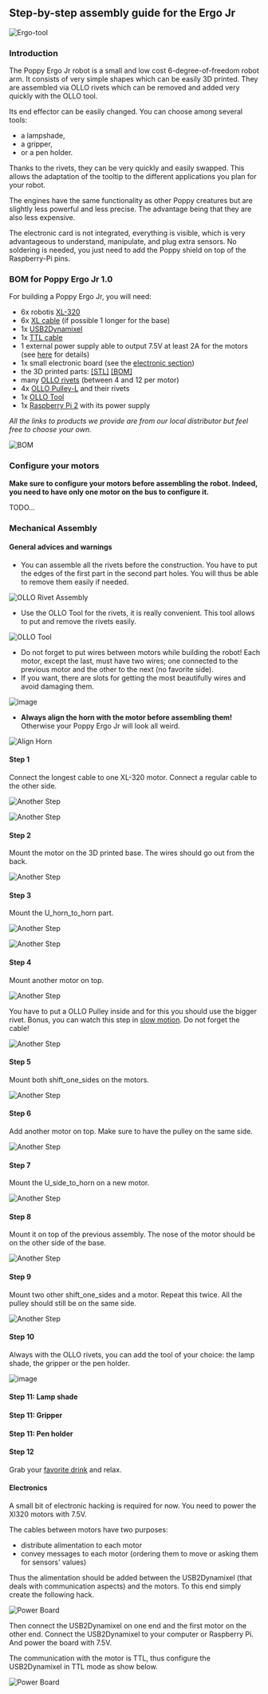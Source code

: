 ## Step-by-step assembly guide for the Ergo Jr

![Ergo-tool](../img/ergo-jr/vecto.png)

### Introduction


The Poppy Ergo Jr robot is a small and low cost 6-degree-of-freedom robot arm.
It consists of very simple shapes which can be easily 3D printed. They are assembled via OLLO rivets which can be removed and added very quickly with the OLLO tool.

<!-- TODO: image ollo rivet -->

Its end effector can be easily changed. You can choose among several tools:
* a lampshade,
* a gripper,
* or a pen holder.

Thanks to the rivets, they can be very quickly and easily swapped. This allows the adaptation of the tooltip to the different applications you plan for your robot.

The engines have the same functionality as other Poppy  creatures but are slightly less powerful and less precise. The advantage being that they are also less expensive.

The electronic card is not integrated, everything is visible, which is very advantageous to understand, manipulate, and plug extra sensors. No soldering is needed, you just need to add the Poppy shield on top of the Raspberry-Pi pins.

### BOM for Poppy Ergo Jr 1.0

For building a Poppy Ergo Jr, you will need:
* 6x robotis [XL-320](http://www.generationrobots.com/en/401692-dynamixel-xl-320-servo-motor.html?search_query=OLLO&results=23)
* 6x [XL cable](http://www.generationrobots.com/en/401875-3p-160-mm-cables-for-xl-servos-x5.html) (if possible 1 longer for the base)
* 1x [USB2Dynamixel](http://www.generationrobots.com/en/400848-usb2dynamixel-robotis.html?search_query=usb2dynamixel&results=20)
* 1x [TTL cable](http://www.generationrobots.com/en/401739-3p-cable-set-bcs-3p01-for-dynamixel-servo-motors.html?search_query=mx+cable&results=336)
* 1 external power supply able to output 7.5V at least 2A for the motors (see [here](https://forum.poppy-project.org/t/birth-of-poppyergojr-and-support-for-low-cost-xl-320-motors/1052/10) for details)
* 1x small electronic board (see the [electronic section](electronic.md))
* the 3D printed parts: [[STL]](https://github.com/poppy-project/poppy-ergo-jr/releases/tag/beta3) [[BOM]](https://github.com/poppy-project/poppy-ergo-jr/blob/7a684493e02c7d1b3c9dd99e9e90fb65d717f90f/hardware/parts/BOM.md)
* many [OLLO rivets](http://www.generationrobots.com/en/401870-ollo-rivet-set-ors-10.html) (between 4 and 12 per motor)
* 4x [OLLO Pulley-L](http://www.generationrobots.com/en/401871-ollo-pulley-l-gray-5pcs.html?search_query=OLLO&results=23) and their rivets
* 1x [OLLO Tool](http://www.generationrobots.com/en/401872-ollo-tool.html)
* 1x [Raspberry Pi 2](https://www.raspberrypi.org/raspberry-pi-2-on-sale/) with its power supply

*All the links to products we provide are from our local distributor but feel free to choose your own.*

![BOM](../img/ergo-jr/bom.jpg)

### Configure your motors

**Make sure to configure your motors before assembling the robot. Indeed, you need to have only one motor on the bus to configure it.**

TODO...

### Mechanical Assembly

#### General advices and warnings

* You can assemble all the rivets before the construction. You have to put the edges of the first part in the second part holes. You will thus be able to remove them easily if needed.

![OLLO Rivet Assembly](../img/ergo-jr/assembly/ollo_rivet.png)

* Use the OLLO Tool for the rivets, it is really convenient. This tool allows to put and remove the rivets easily.

![OLLO Tool](../img/ergo-jr/assembly/ollo-tool.jpg)

* Do not forget to put wires between motors while building the robot! Each motor, except the last, must have two wires; one connected to the previous motor and the other to the next (no favorite side).
* If you want, there are slots for getting the most beautifully wires and avoid damaging them.

![image](../img/ergo-jr/assembly/xl320_gap.jpg)

* **Always align the horn with the motor before assembling them!** Otherwise your Poppy Ergo Jr will look all weird.

![Align Horn](../img/ergo-jr/assembly/align-horn.png)

#### Step 1

Connect the longest cable to one XL-320 motor. Connect a regular cable to the other side.

![Another Step](../img/ergo-jr/assembly/step-1-1.jpg)

![Another Step](../img/ergo-jr/assembly/step-1-2.jpg)

#### Step 2

Mount the motor on the 3D printed base. The wires should go out from the back.

![Another Step](../img/ergo-jr/assembly/step-2.jpg)

#### Step 3

Mount the U_horn_to_horn part.

![Another Step](../img/ergo-jr/assembly/step-3-1.jpg)

![Another Step](../img/ergo-jr/assembly/step-3-2.jpg)

#### Step 4

Mount another motor on top.

![Another Step](../img/ergo-jr/assembly/step-4-1.jpg)

You have to put a OLLO Pulley inside and for this you should use the bigger rivet. Bonus, you can watch this step in [slow motion](https://vimeo.com/125704291). Do not forget the cable!

![Another Step](../img/ergo-jr/assembly/step-4-2.jpg)


#### Step 5

Mount both shift_one_sides on the motors.

![Another Step](../img/ergo-jr/assembly/step-5.jpg)

#### Step 6

Add another motor on top. Make sure to have the pulley on the same side.

![Another Step](../img/ergo-jr/assembly/step-6.jpg)

#### Step 7

Mount the U_side_to_horn on a new motor.

![Another Step](../img/ergo-jr/assembly/step-7.jpg)

#### Step 8

Mount it on top of the previous assembly. The nose of the motor should be on the other side of the base.

![Another Step](../img/ergo-jr/assembly/step-8.jpg)

#### Step 9

Mount two other shift_one_sides and a motor. Repeat this twice. All the pulley should still be on the same side.

![Another Step](../img/ergo-jr/assembly/step-9.jpg)

#### Step 10

Always with the OLLO rivets, you can add the tool of your choice: the lamp shade, the gripper or the pen holder.

![image](../img/ergo-jr/assembly/ergo-tool-2.jpg)

#### Step 11: Lamp shade

#### Step 11: Gripper

#### Step 11: Pen holder

#### Step 12

Grab your [favorite drink](https://www.flickr.com/photos/poppy-project/16488256337/) and relax.

####  Electronics

A small bit of electronic hacking is required for now. You need to power the Xl320 motors with 7.5V.

The cables between motors have two purposes:
- distribute alimentation to each motor
- convey messages to each motor (ordering them to move or asking them for sensors' values)

Thus the alimentation should be added between the USB2Dynamixel (that deals with communication aspects) and the motors. To this end simply create the following hack.

![Power Board](../img/ergo-jr/electronic/power-board-xl320.png)

Then connect the USB2Dynamixel on one end and the first motor on the other end. Connect the USB2Dynamixel to your computer or Raspberry Pi. And power the board with 7.5V.

The communication with the motor is TTL, thus configure the USB2Dynamixel in TTL mode as show below.

![Power Board](../img/ergo-jr/electronic/usb2dynamixel.jpg)
